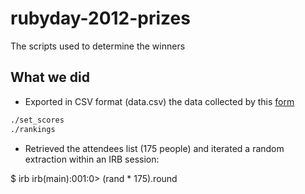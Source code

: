 rubyday-2012-prizes
===================

The scripts used to determine the winners

What we did
-----------

* Exported in CSV format (data.csv) the data collected by this [form](https://docs.google.com/spreadsheet/viewform?formkey=dGwtOXpkeXAtZHRJV0Z6OGtFTlA1MWc6MQ#gid=0)

```bash
./set_scores
./rankings
```

* Retrieved the attendees list (175 people) and iterated a random extraction within an IRB session:

$ irb
irb(main):001:0> (rand * 175).round
